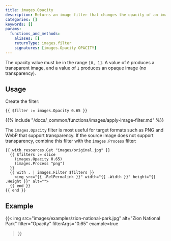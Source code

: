 ```yaml
---
title: images.Opacity
description: Returns an image filter that changes the opacity of an image.
categories: []
keywords: []
params:
  functions_and_methods:
    aliases: []
    returnType: images.filter
    signatures: [images.Opacity OPACITY]
---
```


The opacity value must be in the range `[0, 1]`. A value of `0` produces a transparent image, and a value of `1` produces an opaque image (no transparency).

## Usage

Create the filter:

```go-html-template
{{ $filter := images.Opacity 0.65 }}
```

{{% include "/docs/_common/functions/images/apply-image-filter.md" %}}

The `images.Opacity` filter is most useful for target formats such as PNG and WebP that support transparency. If the source image does not support transparency, combine this filter with the `images.Process` filter:

```go-html-template
{{ with resources.Get "images/original.jpg" }}
  {{ $filters := slice
    (images.Opacity 0.65)
    (images.Process "png")
  }}
  {{ with . | images.Filter $filters }}
    <img src="{{ .RelPermalink }}" width="{{ .Width }}" height="{{ .Height }}" alt="">
  {{ end }}
{{ end }}
```

## Example

{{< img
  src="images/examples/zion-national-park.jpg"
  alt="Zion National Park"
  filter="Opacity"
  filterArgs="0.65"
  example=true
>}}
